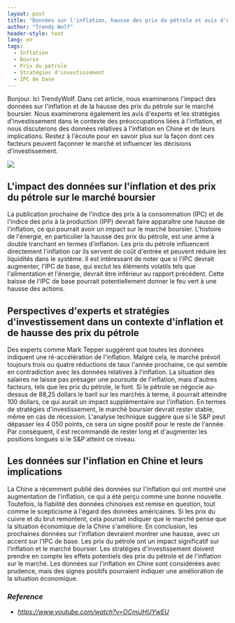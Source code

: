 ```yaml
---
layout: post
title: "Données sur l'inflation, hausse des prix du pétrole et avis d'experts : comment ils influencent le marché boursier et les décisions d'investissement"
author: "Trendy Wolf"
header-style: text
lang: en
tags:
  - Inflation
  - Bourse
  - Prix du pétrole
  - Stratégies d'investissement
  - IPC de base
---
```


Bonjour. Ici TrendyWolf. Dans cet article, nous examinerons l'impact des données sur l'inflation et de la hausse des prix du pétrole sur le marché boursier. Nous examinerons également les avis d'experts et les stratégies d'investissement dans le contexte des préoccupations liées à l'inflation, et nous discuterons des données relatives à l'inflation en Chine et de leurs implications. Restez à l'écoute pour en savoir plus sur la façon dont ces facteurs peuvent façonner le marché et influencer les décisions d'investissement.

<img
    src="https://i.ytimg.com/vi/OCmiJHUYwEU/hqdefault.jpg"
/>


## L'impact des données sur l'inflation et des prix du pétrole sur le marché boursier
La publication prochaine de l'indice des prix à la consommation (IPC) et de l'indice des prix à la production (IPP) devrait faire apparaître une hausse de l'inflation, ce qui pourrait avoir un impact sur le marché boursier. L'histoire de l'énergie, en particulier la hausse des prix du pétrole, est une arme à double tranchant en termes d'inflation. Les prix du pétrole influencent directement l'inflation car ils servent de coût d'entrée et peuvent réduire les liquidités dans le système. Il est intéressant de noter que si l'IPC devrait augmenter, l'IPC de base, qui exclut les éléments volatils tels que l'alimentation et l'énergie, devrait être inférieur au rapport précédent. Cette baisse de l'IPC de base pourrait potentiellement donner le feu vert à une hausse des actions.

## Perspectives d'experts et stratégies d'investissement dans un contexte d'inflation et de hausse des prix du pétrole
Des experts comme Mark Tepper suggèrent que toutes les données indiquent une ré-accélération de l'inflation. Malgré cela, le marché prévoit toujours trois ou quatre réductions de taux l'année prochaine, ce qui semble en contradiction avec les données relatives à l'inflation. La situation des salaires ne laisse pas présager une poursuite de l'inflation, mais d'autres facteurs, tels que les prix du pétrole, le font. Si le pétrole se négocie au-dessus de 88,25 dollars le baril sur les marchés à terme, il pourrait atteindre 100 dollars, ce qui aurait un impact supplémentaire sur l'inflation. En termes de stratégies d'investissement, le marché boursier devrait rester stable, même en cas de récession. L'analyse technique suggère que si le S&P peut dépasser les 4 050 points, ce sera un signe positif pour le reste de l'année. Par conséquent, il est recommandé de rester long et d'augmenter les positions longues si le S&P atteint ce niveau.

## Les données sur l'inflation en Chine et leurs implications
La Chine a récemment publié des données sur l'inflation qui ont montré une augmentation de l'inflation, ce qui a été perçu comme une bonne nouvelle. Toutefois, la fiabilité des données chinoises est remise en question, tout comme le scepticisme à l'égard des données américaines. Si les prix du cuivre et du brut remontent, cela pourrait indiquer que le marché pense que la situation économique de la Chine s'améliore. En conclusion, les prochaines données sur l'inflation devraient montrer une hausse, avec un accent sur l'IPC de base. Les prix du pétrole ont un impact significatif sur l'inflation et le marché boursier. Les stratégies d'investissement doivent prendre en compte les effets potentiels des prix du pétrole et de l'inflation sur le marché. Les données sur l'inflation en Chine sont considérées avec prudence, mais des signes positifs pourraient indiquer une amélioration de la situation économique.


### _Reference_
- _https://www.youtube.com/watch?v=OCmiJHUYwEU_

